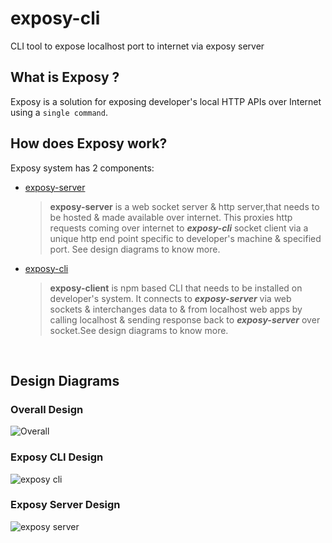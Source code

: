 # exposy-cli

CLI tool to expose localhost port to internet via exposy server

## What is **Exposy** ?

Exposy is a solution for exposing developer's local HTTP APIs over Internet using a `single command`.

## How does **Exposy** work?

Exposy system has 2 components:

- [exposy-server](https://github.com/exposy/exposy-server)
  > **exposy-server** is a web socket server & http server,that needs to be hosted & made available over internet. This proxies http requests coming over internet to **_exposy-cli_** socket client via a unique http end point specific to developer's machine & specified port. See design diagrams to know more.
- [exposy-cli](https://github.com/exposy/exposy-cli)
  > **exposy-client** is npm based CLI that needs to be installed on developer's system. It connects to **_exposy-server_** via web sockets & interchanges data to & from localhost web apps by calling localhost & sending response back to **_exposy-server_** over socket.See design diagrams to know more.

<br/>

## Design Diagrams

### Overall Design

![Overall](https://user-images.githubusercontent.com/15920476/193417858-d8e342ff-876f-447b-a697-9bfdd188f0d0.png)

### Exposy CLI Design

![exposy cli](https://user-images.githubusercontent.com/15920476/193417874-bb39981d-a324-4920-bf5e-b07616db3faf.png)

### Exposy Server Design

![exposy server](https://user-images.githubusercontent.com/15920476/193417877-17a4a24f-7477-4f8b-8246-a0b887f4980b.png)
